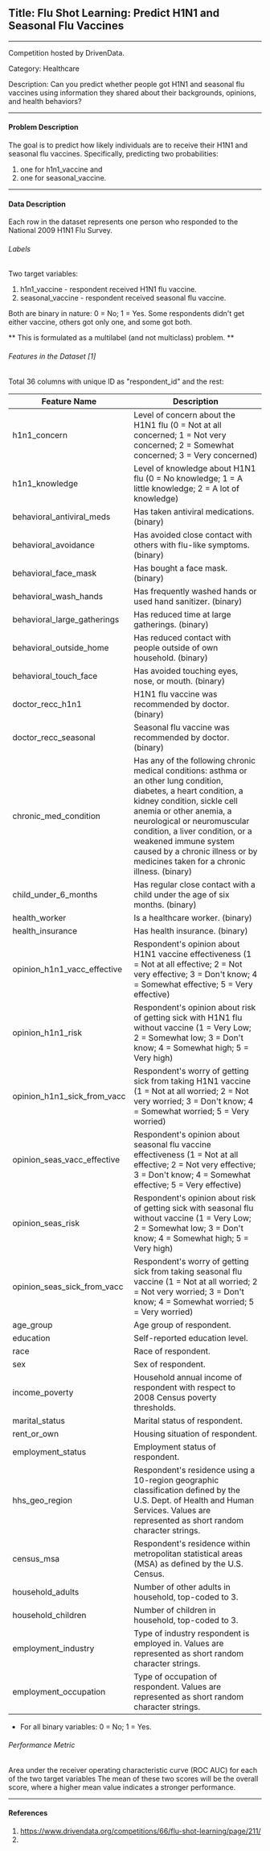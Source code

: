 ## Title: Flu Shot Learning: Predict H1N1 and Seasonal Flu Vaccines
--------------------------------------------------
Competition hosted by DrivenData. 

Category: Healthcare

Description: Can you predict whether people got H1N1 and seasonal flu vaccines using information they shared about their backgrounds, opinions, and health behaviors?

--------------------------------------------------
#### Problem Description

The goal is to predict how likely individuals are to receive their H1N1 and seasonal flu vaccines. Specifically, predicting two probabilities: 

1. one for h1n1_vaccine and
2. one for seasonal_vaccine.

------------------------------------------------
#### Data Description

Each row in the dataset represents one person who responded to the National 2009 H1N1 Flu Survey.

###### Labels

Two target variables:

1. h1n1_vaccine - respondent received H1N1 flu vaccine.
2. seasonal_vaccine - respondent received seasonal flu vaccine.

Both are binary in nature: 0 = No; 1 = Yes. 
Some respondents didn't get either vaccine, others got only one, and some got both. 

** This is formulated as a multilabel (and not multiclass) problem. **

###### Features in the Dataset [1]

Total 36 columns with unique ID as "respondent_id" and the rest:

| Feature Name | Description |
| ------------ | ----------- |
| h1n1_concern | Level of concern about the H1N1 flu (0 = Not at all concerned; 1 = Not very concerned; 2 = Somewhat concerned; 3 = Very concerned) |
| h1n1_knowledge | Level of knowledge about H1N1 flu (0 = No knowledge; 1 = A little knowledge; 2 = A lot of knowledge) |
| behavioral_antiviral_meds | Has taken antiviral medications. (binary) |
| behavioral_avoidance | Has avoided close contact with others with flu-like symptoms. (binary) |
| behavioral_face_mask | Has bought a face mask. (binary) |
| behavioral_wash_hands | Has frequently washed hands or used hand sanitizer. (binary) |
| behavioral_large_gatherings | Has reduced time at large gatherings. (binary) |
| behavioral_outside_home | Has reduced contact with people outside of own household. (binary) |
| behavioral_touch_face | Has avoided touching eyes, nose, or mouth. (binary) |
| doctor_recc_h1n1 | H1N1 flu vaccine was recommended by doctor. (binary) |
| doctor_recc_seasonal | Seasonal flu vaccine was recommended by doctor. (binary) |
| chronic_med_condition | Has any of the following chronic medical conditions: asthma or an other lung condition, diabetes, a heart condition, a kidney condition, sickle cell anemia or other anemia, a neurological or neuromuscular condition, a liver condition, or a weakened immune system caused by a chronic illness or by medicines taken for a chronic illness. (binary) |
| child_under_6_months | Has regular close contact with a child under the age of six months. (binary) |
| health_worker | Is a healthcare worker. (binary) |
| health_insurance | Has health insurance. (binary) |
| opinion_h1n1_vacc_effective | Respondent's opinion about H1N1 vaccine effectiveness (1 = Not at all effective; 2 = Not very effective; 3 = Don't know; 4 = Somewhat effective; 5 = Very effective) |
| opinion_h1n1_risk | Respondent's opinion about risk of getting sick with H1N1 flu without vaccine (1 = Very Low; 2 = Somewhat low; 3 = Don't know; 4 = Somewhat high; 5 = Very high) |
| opinion_h1n1_sick_from_vacc | Respondent's worry of getting sick from taking H1N1 vaccine (1 = Not at all worried; 2 = Not very worried; 3 = Don't know; 4 = Somewhat worried; 5 = Very worried) |
| opinion_seas_vacc_effective | Respondent's opinion about seasonal flu vaccine effectiveness (1 = Not at all effective; 2 = Not very effective; 3 = Don't know; 4 = Somewhat effective; 5 = Very effective) |
| opinion_seas_risk | Respondent's opinion about risk of getting sick with seasonal flu without vaccine (1 = Very Low; 2 = Somewhat low; 3 = Don't know; 4 = Somewhat high; 5 = Very high) |
| opinion_seas_sick_from_vacc | Respondent's worry of getting sick from taking seasonal flu vaccine (1 = Not at all worried; 2 = Not very worried; 3 = Don't know; 4 = Somewhat worried; 5 = Very worried) |
| age_group | Age group of respondent. |
| education | Self-reported education level. |
| race | Race of respondent. |
| sex | Sex of respondent. |
| income_poverty | Household annual income of respondent with respect to 2008 Census poverty thresholds. |
| marital_status | Marital status of respondent. |
| rent_or_own | Housing situation of respondent. |
| employment_status | Employment status of respondent. |
| hhs_geo_region | Respondent's residence using a 10-region geographic classification defined by the U.S. Dept. of Health and Human Services. Values are represented as short random character strings. |
| census_msa | Respondent's residence within metropolitan statistical areas (MSA) as defined by the U.S. Census. |
| household_adults | Number of other adults in household, top-coded to 3. |
| household_children | Number of children in household, top-coded to 3. |
| employment_industry | Type of industry respondent is employed in. Values are represented as short random character strings. |
| employment_occupation | Type of occupation of respondent. Values are represented as short random character strings. |

* For all binary variables: 0 = No; 1 = Yes.

###### Performance Metric

Area under the receiver operating characteristic curve (ROC AUC) for each of the two target variables
The mean of these two scores will be the overall score, where a higher mean value indicates a stronger performance.

------------------------------------------------
#### References

1. https://www.drivendata.org/competitions/66/flu-shot-learning/page/211/
2. 
